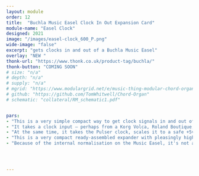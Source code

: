 ```yaml
---
layout: module
order: 12
title:  "Buchla Music Easel Clock In Out Expansion Card"
module-name: "Easel Clock"
designed: 2021
image: "/images/easel-clock_600_P.png" 
wide-image: "false" 
excerpt: "gets clocks in and out of a Buchla Music Easel" 
overlay: "NEW "
thonk-url: "https://www.thonk.co.uk/product-tag/buchla/" 
thonk-button: "COMING SOON"
# size: "n/a"
# depth: "n/a"
# supply: "n/a"
# mgrid: "https://www.modulargrid.net/e/music-thing-modular-chord-organ"
# github: "https://github.com/TomWhitwell/Chord-Organ"
# schematic: "collateral/RM_schematic1.pdf"


pars:
- "This is a very simple compact way to get clock signals in and out of the Buchla Music Easel."
- "It takes a clock input — perhaps from a Korg Volca, Roland Boutique, Teenage Engineering Pocket Operator, a Eurorack Synth or a vintage drum machine — scales the pulse correctly and lets you send that pulse to drive the sequencer, random clock, envelope generator or pulser."
- "At the same time, it takes the Pulser clock, scales it to a safe +5v level, and outputs that through a 3.5mm socket to drive other devices (like Volcas or Boutiques or Pocket Operators). "
- "This is a very compact ready-assembled expander with pleasingly high quality Grayhill switches."
- "Because of the internal normalisation on the Music Easel, it's not always completely intuitive what's going on. For example, if you send the external clock to the Pulser, with the Sequencer driven by the Pulser, then the 'Sequence' switch on the expander won't do anything." 




---
```



